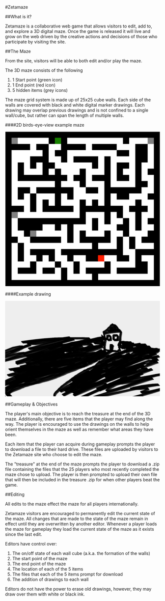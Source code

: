 #Zetamaze

##What is it?

Zetamaze is a collaborative web game that allows visitors to edit, add to, and explore a 3D digital maze. Once the game is released it will live and grow on the web driven by the creative actions and decisions of those who participate by visiting the site.

##The Maze

From the site, visitors will be able to both edit and/or play the maze. 

The 3D maze consists of the following

1. 1 Start point (green icon)
2. 1 End point (red icon)
3. 5 hidden items (grey icons)

The maze grid system is made up of 25x25 cube walls. Each side of the walls are covered with black and white digital marker drawings. Each drawing may overlap previous drawings and is not confined to a single wall/cube, but rather can span the length of multiple walls. 

####2D birds-eye-view example maze

![Screenshot](images/maze_screenshot.png)

####Example drawing

![Drawing](images/example_drawing.jpg)

##Gameplay & Objectives

The player's main objective is to reach the treasure at the end of the 3D maze. Additionally, there are five items that the player may find along the way. The player is encouraged to use the drawings on the walls to help orient themselves in the maze as well as remember what areas they have been.

Each item that the player can acquire during gameplay prompts the player to download a file to their hard drive. These files are uploaded by visitors to the Zetamaze site who choose to edit the maze.

The "treasure" at the end of the maze prompts the player to download a .zip file containing the files that the 25 players who most recently completed the maze chose to upload. The player is then prompted to upload their own file that will then be included in the treasure .zip for when other players beat the game. 

##Editing

All edits to the maze effect the maze for all players internationally. 

Zetamaze visitors are encouraged to permanently edit the current state of the maze. All changes that are made to the state of the maze remain in effect until they are overwritten by another editor. Whenever a player loads the maze for gameplay they load the current state of the maze as it exists since the last edit.

Editors have control over:

1. The on/off state of each wall cube (a.k.a. the formation of the walls)
2. The start point of the maze
3. The end point of the maze
4. The location of each of the 5 items
5. The files that each of the 5 items prompt for download
6. The addition of drawings to each wall

Editors do not have the power to erase old drawings, however, they may draw over them with white or black ink.